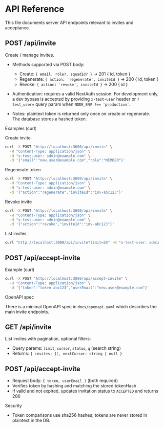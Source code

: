 # API Reference

This file documents server API endpoints relevant to invites and acceptance.

## POST /api/invite

Create / manage invites.

- Methods supported via POST body:
  - Create: `{ email, role?, squadId? }` -> 201 { id, token }
  - Regenerate: `{ action: 'regenerate', inviteId }` -> 200 { id, token }
  - Revoke: `{ action: 'revoke', inviteId }` -> 200 { id }

- Authentication: requires a valid NextAuth session. For development only, a dev bypass is accepted by providing `x-test-user` header or `?test_user=` query param when `NODE_ENV !== 'production'`.

- Notes: plaintext token is returned only once on create or regenerate. The database stores a hashed token.

Examples (curl)

Create invite

```bash
curl -X POST "http://localhost:3000/api/invite" \
  -H "Content-Type: application/json" \
  -H "x-test-user: admin@example.com" \
  -d '{"email":"new.user@example.com","role":"MEMBER"}'
```

Regenerate token

```bash
curl -X POST "http://localhost:3000/api/invite" \
  -H "Content-Type: application/json" \
  -H "x-test-user: admin@example.com" \
  -d '{"action":"regenerate","inviteId":"inv-abc123"}'
```

Revoke invite

```bash
curl -X POST "http://localhost:3000/api/invite" \
  -H "Content-Type: application/json" \
  -H "x-test-user: admin@example.com" \
  -d '{"action":"revoke","inviteId":"inv-abc123"}'
```

List invites

```bash
curl "http://localhost:3000/api/invite?limit=20" -H "x-test-user: admin@example.com"
```

## POST /api/accept-invite

Example (curl)

```bash
curl -X POST "http://localhost:3000/api/accept-invite" \
  -H "Content-Type: application/json" \
  -d '{"token":"token-abc123","userEmail":"new.user@example.com"}'
```

OpenAPI spec

There is a minimal OpenAPI spec in `docs/openapi.yaml` which describes the main invite endpoints.

## GET /api/invite

List invites with pagination, optional filters:
- Query params: `limit`, `cursor`, `status`, `q` (search string)
- Returns: `{ invites: [], nextCursor: string | null }`

## POST /api/accept-invite

- Request body: `{ token, userEmail }` (both required)
- Verifies token by hashing and matching the stored tokenHash
- If valid and not expired, updates invitation status to `ACCEPTED` and returns 200

Security
- Token comparisons use sha256 hashes; tokens are never stored in plaintext in the DB.
